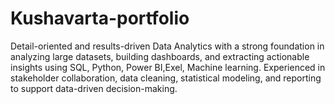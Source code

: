 # Kushavarta-portfolio
Detail-oriented and results-driven Data Analytics  with a strong foundation in analyzing large datasets, building dashboards, and extracting actionable insights using SQL, Python, Power BI,Exel, Machine learning. Experienced in stakeholder collaboration, data cleaning, statistical modeling, and reporting to support data-driven decision-making.
